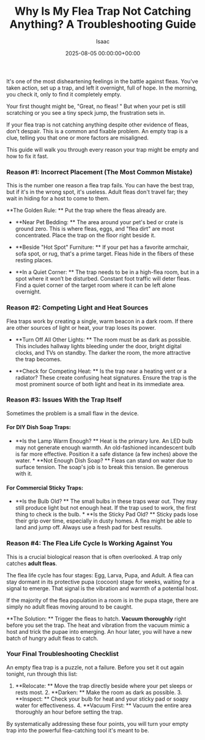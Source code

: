 ﻿---
title: Why Is My Flea Trap Not Catching Anything? A Troubleshooting Guide
description: It's one of the most disheartening feelings in the battle against fleas. You've taken action, set up a trap, and left it overnight, full of hope.
slug: /why-flea-trap-is-not-working/
date: 2025-08-05 00:00:00+00:00
lastmod: 2025-08-05 00:00:00+03:00
author: Isaac
categories:

- Fleas

- Guides
tags:

- flea-trap

- fleas

- pest-control
layout: post
---

It's one of the most disheartening feelings in the battle against fleas. You've taken action, set up a trap, and left it overnight, full of hope. In the morning, you check it, only to find it completely empty.

Your first thought might be, "Great, no fleas! " But when your pet is still scratching or you see a tiny speck jump, the frustration sets in.

If your flea trap is not catching anything despite other evidence of fleas, don't despair. This is a common and fixable problem. An empty trap is a clue, telling you that one or more factors are misaligned.

This guide will walk you through every reason your trap might be empty and how to fix it fast.

###  Reason #1: Incorrect Placement (The Most Common Mistake)

This is the number one reason a flea trap fails. You can have the best trap, but if it's in the wrong spot, it's useless. Adult fleas don't travel far; they wait in hiding for a host to come to them.

**The Golden Rule: ** Put the trap where the fleas already are.

* **Near Pet Bedding: ** The area around your pet's bed or crate is ground zero. This is where fleas, eggs, and "flea dirt" are most concentrated. Place the trap on the floor right beside it.

* **Beside "Hot Spot" Furniture: ** If your pet has a favorite armchair, sofa spot, or rug, that's a prime target. Fleas hide in the fibers of these resting places.

* **In a Quiet Corner: ** The trap needs to be in a high-flea room, but in a spot where it won’t be disturbed. Constant foot traffic will deter fleas. Find a quiet corner of the target room where it can be left alone overnight.

###  Reason #2: Competing Light and Heat Sources

Flea traps work by creating a single, warm beacon in a dark room. If there are other sources of light or heat, your trap loses its power.

* **Turn Off All Other Lights: ** The room must be as dark as possible. This includes hallway lights bleeding under the door, bright digital clocks, and TVs on standby. The darker the room, the more attractive the trap becomes.

* **Check for Competing Heat: ** Is the trap near a heating vent or a radiator? These create confusing heat signatures. Ensure the trap is the most prominent source of both light and heat in its immediate area.

###  Reason #3: Issues With the Trap Itself

Sometimes the problem is a small flaw in the device.

####  For DIY Dish Soap Traps:

* **Is the Lamp Warm Enough? ** Heat is the primary lure. An LED bulb may not generate enough warmth. An old-fashioned incandescent bulb is far more effective. Position it a safe distance (a few inches) above the water. * **Not Enough Dish Soap? ** Fleas can stand on water due to surface tension. The soap's job is to break this tension. Be generous with it.

####  For Commercial Sticky Traps:

* **Is the Bulb Old? ** The small bulbs in these traps wear out. They may still produce light but not enough heat. If the trap used to work, the first thing to check is the bulb. * **Is the Sticky Pad Old? ** Sticky pads lose their grip over time, especially in dusty homes. A flea might be able to land and jump off. Always use a fresh pad for best results.

###  Reason #4: The Flea Life Cycle Is Working Against You

This is a crucial biological reason that is often overlooked. A trap only catches **adult fleas**.

The flea life cycle has four stages: Egg, Larva, Pupa, and Adult. A flea can stay dormant in its protective pupa (cocoon) stage for weeks, waiting for a signal to emerge. That signal is the vibration and warmth of a potential host.

If the majority of the flea population in a room is in the pupa stage, there are simply no adult fleas moving around to be caught.

**The Solution: ** Trigger the fleas to hatch. **Vacuum thoroughly** right before you set the trap. The heat and vibration from the vacuum mimic a host and trick the pupae into emerging. An hour later, you will have a new batch of hungry adult fleas to catch.

###  Your Final Troubleshooting Checklist

An empty flea trap is a puzzle, not a failure. Before you set it out again tonight, run through this list:

1. **Relocate: ** Move the trap directly beside where your pet sleeps or rests most. 2. **Darken: ** Make the room as dark as possible. 3. **Inspect: ** Check your bulb for heat and your sticky pad or soapy water for effectiveness. 4. **Vacuum First: ** Vacuum the entire area thoroughly an hour before setting the trap.

By systematically addressing these four points, you will turn your empty trap into the powerful flea-catching tool it's meant to be.
